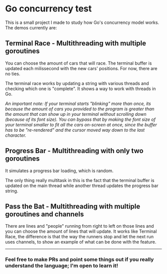 # Go concurrency test

This is a small project I made to study how Go's concurrency model works. The demos currently are:

## Terminal Race - Multithreading with multiple goroutines
You can choose the amount of cars that will race. The terminal buffer is updated each milissecond with the new cars' positions. For now, there are no ties.

The terminal race works by updating a string with various threads and checking which one is "complete". It shows a way to work with threads in Go.

_An important note: If your terminal starts "blinking" more than once, its because the amount of cars you provided to the program is greater than the amount that can show up in your terminal without scrolling down (because of its font size). You can bypass that by making the font size of your terminal smaller to fit all the cars on-screen at once, since the buffer has to be "re-rendered" and the cursor moved way down to the last character._

## Progress Bar - Multithreading with only two goroutines
It simulates a progress bar loading, which is random.

The only thing really multitask in this is the fact that the terminal buffer is updated on the main thread while another thread updates the progress bar string.

## Pass the Bat - Multithreading with multiple goroutines and channels
There are lines and "people" running from right to left on those lines and you can choose the amount of lines that will update. It works like Terminal Race, the difference is that the way the runners stop and let the next run uses channels, to show an example of what can be done with the feature.

---------------------------------------------
### Feel free to make PRs and point some things out if you really understand the language; I'm open to learn it!
